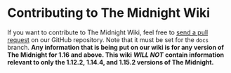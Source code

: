 # Contributing to The Midnight Wiki  
If you want to contribute to The Midnight Wiki, feel free to [send a pull request](https://github.com/Cryptic-Mushroom/The-Midnight/pulls) on our GitHub repository. Note that it must be set for the `docs` branch. **Any information that is being put on our wiki is for any version of The Midnight for 1.16 and above. This wiki** ***WILL NOT*** **contain information relevant to only the 1.12.2, 1.14.4, and 1.15.2 versions of The Midnight.**